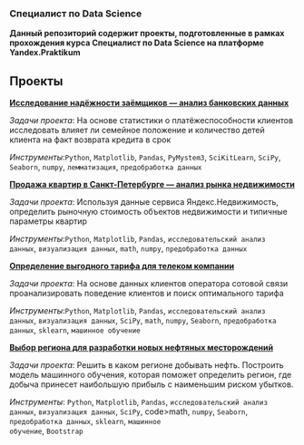 ### Специалист по Data Science

**Данный репозиторий содержит проекты, подготовленные в рамках прохождения курса Специалист по Data Science на платформе Yandex.Praktikum**


## Проекты

**[Исследование надёжности заёмщиков — анализ банковских данных](https://github.com/namogoddess/projects/blob/main/Data_preprocessing.ipynb)** 

_Задачи проекта_:  На основе статистики о платёжеспособности клиентов исследовать влияет ли семейное положение и количество детей клиента на факт возврата кредита в срок

_Инструменты_:<code>Python</code>, <code>Matplotlib</code>, <code>Pandas</code>, <code>PyMystem3</code>, <code>SciKitLearn</code>, <code>SciPy</code>, <code>Seaborn</code>, <code>numpy</code>, <code>лемматизация</code>, <code>предобработка данных</code>


**[Продажа квартир в Санкт-Петербурге — анализ рынка недвижимости](https://github.com/namogoddess/projects/blob/main/Exploratory_data_analysis.ipynb)** 

_Задачи проекта_:  Используя данные сервиса Яндекс.Недвижимость, определить рыночную стоимость объектов недвижимости и типичные параметры квартир

_Инструменты_:<code>Python</code>, <code>Matplotlib</code>, <code>Pandas</code>, <code>исследовательский анализ данных</code>, <code>визуализация данных</code>,  <code>math</code>, <code>numpy</code>, <code>предобработка данных</code>

**[Определение выгодного тарифа для телеком компании](https://github.com/namogoddess/projects/blob/main/Introduction_to_machine_learning.ipynb)** 

_Задачи проекта_:  На основе данных клиентов оператора сотовой связи проанализировать поведение клиентов и поиск оптимального тарифа

_Инструменты_:<code>Python</code>, <code>Matplotlib</code>, <code>Pandas</code>, <code>исследовательский анализ данных</code>, <code>визуализация данных</code>,  <code>SciPy</code>, <code>math</code>, <code>numpy</code>, <code>Seaborn</code>, <code>предобработка данных</code>, <code>sklearn</code>, <code>машинное обучение</code>

**[Выбор региона для разработки новых нефтяных месторождений](https://github.com/namogoddess/projects/blob/main/Machine_learning_in_business.ipynb)** 

_Задачи проекта_:  Решить в каком регионе добывать нефть. Построить модель машинного обучения, которая поможет определить регион, где добыча принесет наибольшую прибыль с наименьшим риском убытков.

_Инструменты_: <code>Python</code>, <code>Matplotlib</code>, <code>Pandas</code>, <code>исследовательский анализ данных</code>, <code>визуализация данных</code>,  <code>SciPy</code>, code>math</code>, <code>numpy</code>, <code>Seaborn</code>, <code>предобработка данных</code>, <code>sklearn</code>, <code>машинное обучение</code>, <code>Bootstrap</code>
